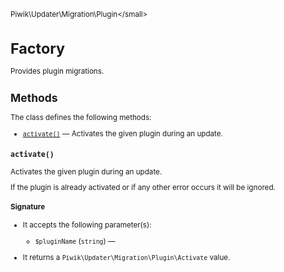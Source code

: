<small>Piwik\Updater\Migration\Plugin\</small>

Factory
=======

Provides plugin migrations.

Methods
-------

The class defines the following methods:

- [`activate()`](#activate) &mdash; Activates the given plugin during an update.

<a name="activate" id="activate"></a>
<a name="activate" id="activate"></a>
### `activate()`

Activates the given plugin during an update.

If the plugin is already activated or if any other error occurs it will be ignored.

#### Signature

-  It accepts the following parameter(s):
    - `$pluginName` (`string`) &mdash;
      
- It returns a `Piwik\Updater\Migration\Plugin\Activate` value.

